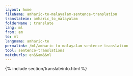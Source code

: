 ```yaml
---
layout: home
fileName: amharic-to-malayalam-sentence-translation
translatein: amharic_to_malayalam
folderName : translate
lang: ml
from: am
to: ml
langname: amharic-to
permalink: /ml/amharic-to-malayalam-sentence-translation
tool: sentence-translations
matchurls: en&&am&&ml
---
```

{% include section/translateinto.html %}
